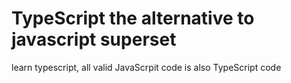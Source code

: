 # TypeScript the alternative to javascript superset

learn typescript, all valid JavaScrpit  code is also TypeScript code

